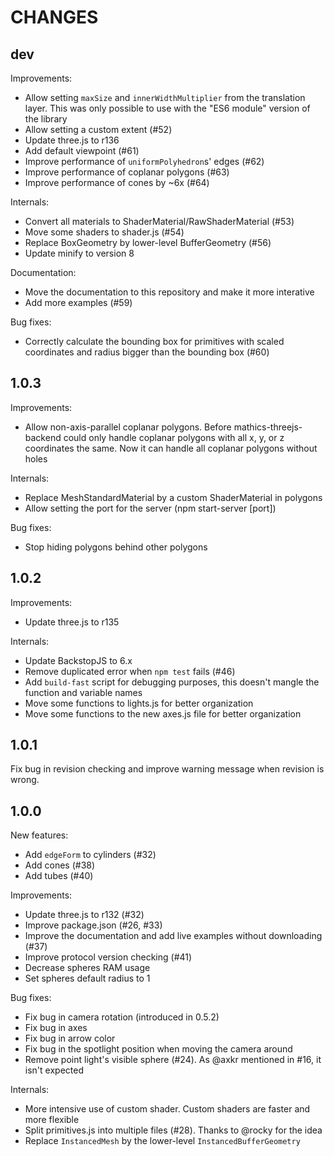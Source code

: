 CHANGES
=======

dev
---

Improvements:
- Allow setting `maxSize` and `innerWidthMultiplier` from the translation layer. This was only possible to use with the "ES6 module" version of the library
- Allow setting a custom extent (#52)
- Update three.js to r136
- Add default viewpoint (#61)
- Improve performance of `uniformPolyhedron`s' edges (#62)
- Improve performance of coplanar polygons (#63)
- Improve performance of cones by ~6x (#64)

Internals:
- Convert all materials to ShaderMaterial/RawShaderMaterial (#53)
- Move some shaders to shader.js (#54)
- Replace BoxGeometry by lower-level BufferGeometry (#56)
- Update minify to version 8

Documentation:
- Move the documentation to this repository and make it more interative
- Add more examples (#59)

Bug fixes:
- Correctly calculate the bounding box for primitives with scaled coordinates and radius bigger than the bounding box (#60)

1.0.3
-----

Improvements:
- Allow non-axis-parallel coplanar polygons. Before mathics-threejs-backend could only handle coplanar polygons with all x, y, or z coordinates the same. Now it can handle all coplanar polygons without holes

Internals:
- Replace MeshStandardMaterial by a custom ShaderMaterial in polygons
- Allow setting the port for the server (npm start-server [port])

Bug fixes:
- Stop hiding polygons behind other polygons

1.0.2
-----

Improvements:
- Update three.js to r135

Internals:
- Update BackstopJS to 6.x
- Remove duplicated error when `npm test` fails (#46)
- Add `build-fast` script for debugging purposes, this doesn't mangle the function and variable names
- Move some functions to lights.js for better organization
- Move some functions to the new axes.js file for better organization

1.0.1
-----

Fix bug in revision checking and improve warning message when revision is wrong.

1.0.0
-----

New features:
- Add `edgeForm` to cylinders (#32)
- Add cones (#38)
- Add tubes (#40)

Improvements:
- Update three.js to r132 (#32)
- Improve package.json (#26, #33)
- Improve the documentation and add live examples without downloading (#37)
- Improve protocol version checking (#41)
- Decrease spheres RAM usage
- Set spheres default radius to 1

Bug fixes:
- Fix bug in camera rotation (introduced in 0.5.2)
- Fix bug in axes
- Fix bug in arrow color
- Fix bug in the spotlight position when moving the camera around
- Remove point light's visible sphere (#24). As @axkr mentioned in #16, it isn't expected

Internals:
- More intensive use of custom shader. Custom shaders are faster and more flexible
- Split primitives.js into multiple files (#28). Thanks to @rocky for the idea
- Replace `InstancedMesh` by the lower-level `InstancedBufferGeometry`
